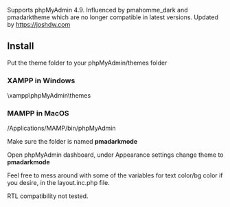 Supports phpMyAdmin 4.9. Influenced by pmahomme_dark and pmadarktheme which are no longer compatible in latest versions.
Updated by https://joshdw.com

## Install

Put the theme folder to your phpMyAdmin/themes folder
### XAMPP in Windows
\xampp\phpMyAdmin\themes
### MAMPP in MacOS
/Applications/MAMP/bin/phpMyAdmin

Make sure the folder is named **pmadarkmode**

Open phpMyAdmin dashboard, under Appearance settings change theme to **pmadarkmode**

Feel free to mess around with some of the variables for text color/bg color if you desire, in the layout.inc.php file.

RTL compatibility not tested.